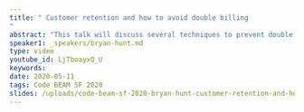 ```yaml
---
title: " Customer retention and how to avoid double billing
"
abstract: "This talk will discuss several techniques to prevent double billing during the booking/checkout process. Bryan will start with simple relational datatabase techniques and work up to distributed CP, and AP implementations. He will also show how modeling a customer activity as an Elixir processes state provides an excellent means to ensure reliable order processing."
speaker1: _speakers/bryan-hunt.md
type: video
youtube_id: LjTboayxQ_U
keywords: 
date: 2020-05-11
tags: Code BEAM SF 2020
slides: /uploads/code-beam-sf-2020-bryan-hunt-customer-retention-and-how-to-avoid-double-billing.pdf
---
```


